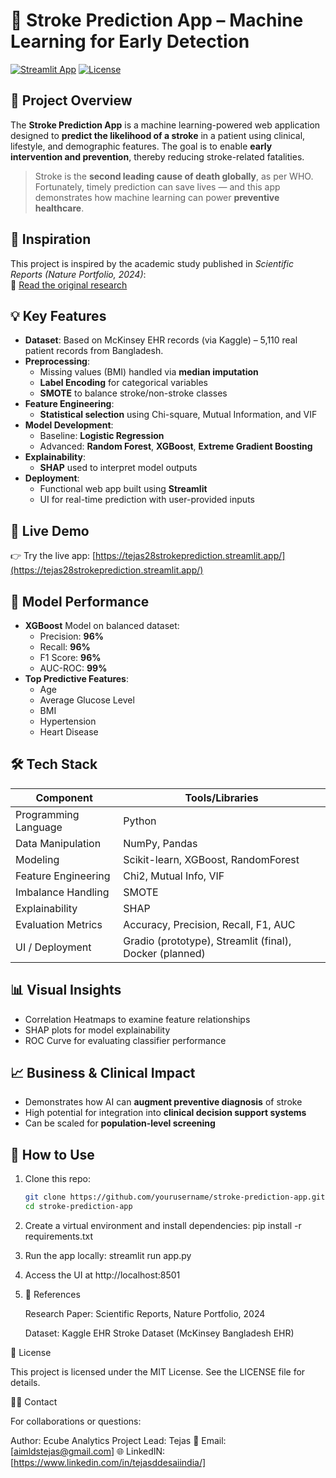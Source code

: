 # 🧠 Stroke Prediction App – Machine Learning for Early Detection

[![Streamlit App](https://img.shields.io/badge/Live_App-Streamlit-success?style=flat&logo=streamlit)](https://tejas28strokeprediction.streamlit.app/)
[![License](https://img.shields.io/badge/license-MIT-blue.svg)](LICENSE)

## 📌 Project Overview

The **Stroke Prediction App** is a machine learning-powered web application designed to **predict the likelihood of a stroke** in a patient using clinical, lifestyle, and demographic features. The goal is to enable **early intervention and prevention**, thereby reducing stroke-related fatalities.

> Stroke is the **second leading cause of death globally**, as per WHO. Fortunately, timely prediction can save lives — and this app demonstrates how machine learning can power **preventive healthcare**.

## 📖 Inspiration

This project is inspired by the academic study published in *Scientific Reports (Nature Portfolio, 2024)*:  
🔗 [Read the original research](https://www.nature.com/articles/s41598-024-61665-4#ref-CR3ty)

## 💡 Key Features

- **Dataset**: Based on McKinsey EHR records (via Kaggle) – 5,110 real patient records from Bangladesh.
- **Preprocessing**:
  - Missing values (BMI) handled via **median imputation**
  - **Label Encoding** for categorical variables
  - **SMOTE** to balance stroke/non-stroke classes
- **Feature Engineering**:
  - **Statistical selection** using Chi-square, Mutual Information, and VIF
- **Model Development**:
  - Baseline: **Logistic Regression**
  - Advanced: **Random Forest**, **XGBoost**, **Extreme Gradient Boosting**
- **Explainability**:
  - **SHAP** used to interpret model outputs
- **Deployment**:
  - Functional web app built using **Streamlit**
  - UI for real-time prediction with user-provided inputs

## 🚀 Live Demo

👉 Try the live app: [https://tejas28strokeprediction.streamlit.app/](https://tejas28strokeprediction.streamlit.app/)

## 🧠 Model Performance

- **XGBoost** Model on balanced dataset:
  - Precision: **96%**
  - Recall: **96%**
  - F1 Score: **96%**
  - AUC-ROC: **99%**
- **Top Predictive Features**:
  - Age
  - Average Glucose Level
  - BMI
  - Hypertension
  - Heart Disease

## 🛠️ Tech Stack

| Component              | Tools/Libraries                         |
|------------------------|-----------------------------------------|
| Programming Language   | Python                                  |
| Data Manipulation      | NumPy, Pandas                           |
| Modeling               | Scikit-learn, XGBoost, RandomForest     |
| Feature Engineering    | Chi2, Mutual Info, VIF                  |
| Imbalance Handling     | SMOTE                                   |
| Explainability         | SHAP                                    |
| Evaluation Metrics     | Accuracy, Precision, Recall, F1, AUC    |
| UI / Deployment        | Gradio (prototype), Streamlit (final), Docker (planned) |

## 📊 Visual Insights

- Correlation Heatmaps to examine feature relationships
- SHAP plots for model explainability
- ROC Curve for evaluating classifier performance

## 📈 Business & Clinical Impact

- Demonstrates how AI can **augment preventive diagnosis** of stroke
- High potential for integration into **clinical decision support systems**
- Can be scaled for **population-level screening**

## 🧪 How to Use

1. Clone this repo:
   ```bash
   git clone https://github.com/yourusername/stroke-prediction-app.git
   cd stroke-prediction-app
2. Create a virtual environment and install dependencies:
   pip install -r requirements.txt
3. Run the app locally:
   streamlit run app.py
4. Access the UI at http://localhost:8501
5. 🧾 References

    Research Paper: Scientific Reports, Nature Portfolio, 2024

    Dataset: Kaggle EHR Stroke Dataset (McKinsey Bangladesh EHR)

📃 License

This project is licensed under the MIT License. See the LICENSE file for details.

🙋‍♂️ Contact

For collaborations or questions:

Author: Ecube Analytics
Project Lead: Tejas
📧 Email: [aimldstejas@gmail.com]
🌐 LinkedIN: [https://www.linkedin.com/in/tejasddesaiindia/]

